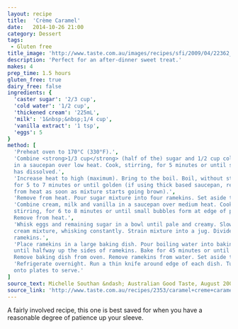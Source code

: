 ```yaml
---
layout: recipe
title:  'Crème Caramel'
date:   2014-10-26 21:00
category: Dessert
tags:
 - Gluten free
title_image: 'http://www.taste.com.au/images/recipes/sfi/2009/04/22362_l.jpg'
description: 'Perfect for an after-dinner sweet treat.'
makes: 4
prep_time: 1.5 hours
gluten_free: true
dairy_free: false
ingredients: {
  'caster sugar': '2/3 cup',
  'cold water': '1/2 cup',
  'thickened cream': '225mL',
  'milk': '1&nbsp;&nbsp;1/4 cup',
  'vanilla extract': '1 tsp',
  'eggs': 5
}
method: [
  'Preheat oven to 170°C (330°F).',
  'Combine <strong>1/3 cup</strong> (half of the) sugar and 1/2 cup cold water
  in a saucepan over low heat. Cook, stirring, for 5 minutes or until sugar
  has dissolved.',
  'Increase heat to high (maximum). Bring to the boil. Boil, without stirring,
  for 5 to 7 minutes or until golden (if using thick based saucepan, remove
  from heat as soon as mixture starts going brown).',
  'Remove from heat. Pour sugar mixture into four ramekins. Set aside to set.',
  'Combine cream, milk and vanilla in a saucepan over medium heat. Cook,
  stirring, for 6 to 8 minutes or until small bubbles form at edge of pan.
  Remove from heat.',
  'Whisk eggs and remaining sugar in a bowl until pale and creamy. Slowly add
  cream mixture, whisking constantly. Strain mixture into a jug. Divide between
  ramekins.',
  'Place ramekins in a large baking dish. Pour boiling water into baking dish
  until halfway up the sides of ramekins. Bake for 45 minutes or until just set.
  Remove baking dish from oven. Remove ramekins from water. Set aside to cool.',
  'Refrigerate overnight. Run a thin knife around edge of each dish. Turn out
  onto plates to serve.'
]
source_text: Michelle Southan &ndash; Australian Good Taste, August 2005, Page 80
source_link: 'http://www.taste.com.au/recipes/2353/caramel+creme+caramel'
---
```

A fairly involved recipe, this one is best saved for when you have a reasonable
degree of patience up your sleeve.

